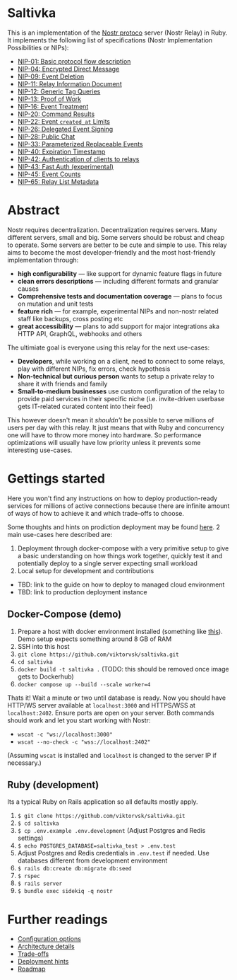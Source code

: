 # Saltivka
This is an implementation of the [Nostr protoco](https://github.com/nostr-protocol/nostr) server (Nostr Relay) in Ruby. It implements the following list of specifications (Nostr Implementation Possibilities or NIPs):

* [NIP-01: Basic protocol flow description](https://github.com/nostr-protocol/nips/blob/master/01.md)
* [NIP-04: Encrypted Direct Message](https://github.com/nostr-protocol/nips/blob/master/04.md)
* [NIP-09: Event Deletion](https://github.com/nostr-protocol/nips/blob/master/09.md)
* [NIP-11: Relay Information Document](https://github.com/nostr-protocol/nips/blob/master/11.md)
* [NIP-12: Generic Tag Queries](https://github.com/nostr-protocol/nips/blob/master/12.md)
* [NIP-13: Proof of Work](https://github.com/nostr-protocol/nips/blob/master/13.md)
* [NIP-16: Event Treatment](https://github.com/nostr-protocol/nips/blob/master/16.md)
* [NIP-20: Command Results](https://github.com/nostr-protocol/nips/blob/master/20.md)
* [NIP-22: Event `created_at` Limits](https://github.com/nostr-protocol/nips/blob/master/22.md)
* [NIP-26: Delegated Event Signing](https://github.com/nostr-protocol/nips/blob/master/26.md)
* [NIP-28: Public Chat](https://github.com/nostr-protocol/nips/blob/master/28.md)
* [NIP-33: Parameterized Replaceable Events](https://github.com/nostr-protocol/nips/blob/master/33.md)
* [NIP-40: Expiration Timestamp](https://github.com/nostr-protocol/nips/blob/master/40.md)
* [NIP-42: Authentication of clients to relays](https://github.com/nostr-protocol/nips/blob/master/42.md)
* [NIP-43: Fast Auth (experimental)](https://github.com/nostr-protocol/nips/pull/571)
* [NIP-45: Event Counts](https://github.com/nostr-protocol/nips/blob/master/45.md)
* [NIP-65: Relay List Metadata](https://github.com/nostr-protocol/nips/blob/master/65.md)

# Abstract
Nostr requires decentralization. Decentralization requires servers. Many different servers, small and big. Some servers should be robust and cheap to operate. Some servers are better to be cute and simple to use. This relay aims to become the most developer-friendly and the most host-friendly implementation through:

* **high configurability** — like support for dynamic feature flags in future
* **clean errors descriptions** — including different formats and granular causes
* **Comprehensive tests and documentation coverage** — plans to focus on mutation and unit tests
* **feature rich** — for example, experimental NIPs and non-nostr related staff like backups, cross posting etc
* **great accessibility** — plans to add support for major integrations aka HTTP API, GraphQL, webhooks and others

The ultimiate goal is everyone using this relay for the next use-cases:

* **Developers**, while working on a client, need to connect to some relays, play with different NIPs, fix errors, check hypothesis
* **Non-technical but curious person** wants to setup a private relay to share it with friends and family
* **Small-to-medium businesses** use custom configuration of the relay to provide paid services in their specific niche (i.e. invite-driven userbase gets IT-related curated content into their feed)

This however doesn't mean it *shouldn't* be possible to serve millions of users per day with this relay. It just means that with Ruby and concurrency one will have to throw more money into hardware. So performance optimizations will usually have low priority unless it prevents some interesting use-cases. 

# Gettings started
Here you won't find any instructions on how to deploy production-ready services for millions of active connections because there are infinite amount of ways of how to achieve it and which trade-offs to choose.

Some thoughts and hints on prodiction deployment may be found [here](/docs/DEPLOYMENT.md). 2 main use-cases here described are:

1. Deployment through docker-compose with a very primitive setup to give a basic understanding on how things work together, quickly test it and potentially deploy to a single server expecting small workload
2. Local setup for development and contributions

* TBD: link to the guide on how to deploy to managed cloud environment
* TBD: link to production deployment instance

## Docker-Compose (demo)
1. Prepare a host with docker environment installed (something like [this](https://www.digitalocean.com/community/tutorials/how-to-install-and-use-docker-on-ubuntu-22-04)). Demo setup expects something around 8 GB of RAM
2. SSH into this host
3. `git clone https://github.com/viktorvsk/saltivka.git`
4. `cd saltivka`
5. `docker build -t saltivka .` (TODO: this should be removed once image gets to Dockerhub)
6. `docker compose up --build --scale worker=4`

Thats it! Wait a minute or two until database is ready. Now you should have HTTP/WS server available at `localhost:3000` and HTTPS/WSS at `localhost:2402`. Ensure ports are open on your server. Both commands should work and let you start working with Nostr:

* `wscat -c "ws://localhost:3000"`
* `wscat --no-check -c "wss://localhost:2402"`

(Assuming `wscat` is installed and `localhost` is changed to the server IP if necessary.)
## Ruby (development)
Its a typical Ruby on Rails application so all defaults mostly apply.

1. `$ git clone https://github.com/viktorvsk/saltivka.git`
2. `$ cd saltivka`
3. `$ cp .env.example .env.development` (Adjust Postgres and Redis settings)
4. `$ echo POSTGRES_DATABASE=saltivka_test > .env.test`
5. Adjust Postgres and Redis credentials in `.env.test` if needed. Use databases different from development environment
6. `$ rails db:create db:migrate db:seed`
7. `$ rspec`
8. `$ rails server`
9. `$ bundle exec sidekiq -q nostr`

# Further readings
* [Configuration options](/docs/CONFIGURATION.md)
* [Architecture details](/docs/ARCHITECTURE.md)
* [Trade-offs](/docs/TRADEOFFS.md)
* [Deployment hints](/docs/DEPLOYMENT.md)
* [Roadmap](/docs/ROADMAP.md)
